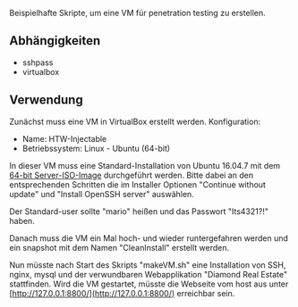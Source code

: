Beispielhafte Skripte, um eine VM für penetration testing zu erstellen.

## Abhängigkeiten

 * sshpass
 * virtualbox

## Verwendung

Zunächst muss eine VM in VirtualBox erstellt werden. Konfiguration:
 
 * Name: HTW-Injectable
 * Betriebssystem: Linux - Ubuntu (64-bit)
 
In dieser VM muss eine Standard-Installation von Ubuntu 16.04.7 mit dem [64-bit Server-ISO-Image](https://releases.ubuntu.com/16.04.7/ubuntu-16.04.7-server-amd64.iso) durchgeführt werden. Bitte dabei an den entsprechenden Schritten die im Installer Optionen "Continue without update" und "Install OpenSSH server" auswählen.

Der Standard-user sollte "mario" heißen und das Passwort "Its4321?!" haben.

Danach muss die VM ein Mal hoch- und wieder runtergefahren werden und ein snapshot mit dem Namen "CleanInstall" erstellt werden. 

Nun müsste nach Start des Skripts "makeVM.sh" eine Installation von SSH, nginx, mysql und der verwundbaren Webapplikation "Diamond Real Estate" stattfinden. Wird die VM gestartet, müsste die Webseite vom host aus unter [http://127.0.0.1:8800/](http://127.0.0.1:8800/) erreichbar sein.
